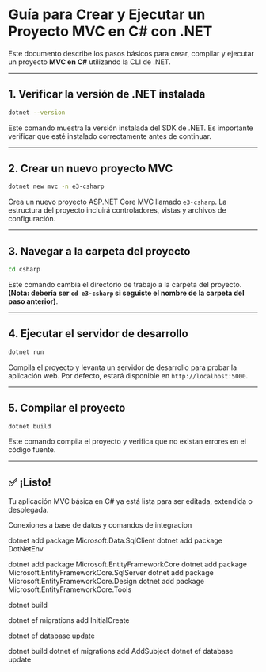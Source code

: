 
# Guía para Crear y Ejecutar un Proyecto MVC en C# con .NET

Este documento describe los pasos básicos para crear, compilar y ejecutar un proyecto **MVC en C#** utilizando la CLI de .NET.

---

## 1. Verificar la versión de .NET instalada

```bash
dotnet --version
```
Este comando muestra la versión instalada del SDK de .NET. Es importante verificar que esté instalado correctamente antes de continuar.

---

## 2. Crear un nuevo proyecto MVC

```bash
dotnet new mvc -n e3-csharp
```
Crea un nuevo proyecto ASP.NET Core MVC llamado `e3-csharp`. La estructura del proyecto incluirá controladores, vistas y archivos de configuración.

---

## 3. Navegar a la carpeta del proyecto

```bash
cd csharp
```
Este comando cambia el directorio de trabajo a la carpeta del proyecto. **(Nota: debería ser `cd e3-csharp` si seguiste el nombre de la carpeta del paso anterior)**.

---

## 4. Ejecutar el servidor de desarrollo

```bash
dotnet run
```
Compila el proyecto y levanta un servidor de desarrollo para probar la aplicación web. Por defecto, estará disponible en `http://localhost:5000`.

---

## 5. Compilar el proyecto

```bash
dotnet build
```
Este comando compila el proyecto y verifica que no existan errores en el código fuente.

---

## ✅ ¡Listo!
Tu aplicación MVC básica en C# ya está lista para ser editada, extendida o desplegada.

Conexiones a base de datos y comandos de integracion

dotnet add package Microsoft.Data.SqlClient
dotnet add package DotNetEnv

dotnet add package Microsoft.EntityFrameworkCore
dotnet add package Microsoft.EntityFrameworkCore.SqlServer
dotnet add package Microsoft.EntityFrameworkCore.Design
dotnet add package Microsoft.EntityFrameworkCore.Tools

dotnet build

dotnet ef migrations add InitialCreate

dotnet ef database update

dotnet build
dotnet ef migrations add AddSubject
dotnet ef database update
